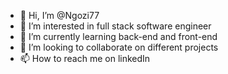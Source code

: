- 👋 Hi, I’m @Ngozi77
- 👀 I’m interested in full stack software engineer 
- 🌱 I’m currently learning back-end and front-end 
- 💞️ I’m looking to collaborate on different projects 
- 📫 How to reach me on linkedIn 

<!---
Ngozi77/Ngozi77 is a ✨ special ✨ repository because its `README.md` (this file) appears on your GitHub profile.
You can click the Preview link to take a look at your changes.
--->
